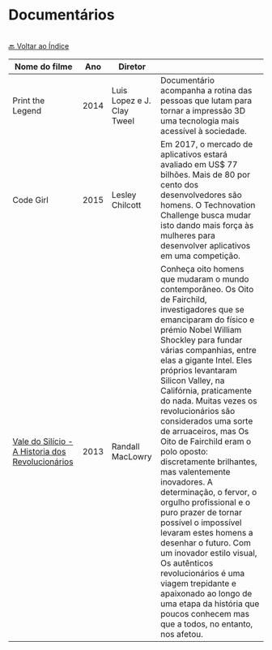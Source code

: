 # Documentários

<br>[🔙 Voltar ao Índice](./README.md)<br>

|Nome do filme| Ano |Diretor||
|---|---|---|---|
|Print the Legend|2014| Luis Lopez e J. Clay Tweel|Documentário acompanha a rotina das pessoas que lutam para tornar a impressão 3D uma tecnologia mais acessível à sociedade.|
|Code Girl|2015| Lesley Chilcott|Em 2017, o mercado de aplicativos estará avaliado em US$ 77 bilhões. Mais de 80 por cento dos desenvolvedores são homens. O Technovation Challenge busca mudar isto dando mais força às mulheres para desenvolver aplicativos em uma competição.|
|[Vale do Silício - A Historia dos Revolucionários](https://www.youtube.com/watch?v=OvceOWrmSeI&list=PLKz4uEJi93WeR38EuYR2hqJKNiU8-8ITD&index=2)|2013| Randall MacLowry|Conheça oito homens que mudaram o mundo contemporâneo. Os Oito de Fairchild, investigadores que se emanciparam do físico e prémio Nobel William Shockley para fundar várias companhias, entre elas a gigante Intel. Eles próprios levantaram Silicon Valley, na Califórnia, praticamente do nada. Muitas vezes os revolucionários são considerados uma sorte de arruaceiros, mas Os Oito de Fairchild eram o polo oposto: discretamente brilhantes, mas valentemente inovadores. A determinação, o fervor, o orgulho profissional e o puro prazer de tornar possível o impossível levaram estes homens a desenhar o futuro. Com um inovador estilo visual, Os autênticos revolucionários é uma viagem trepidante e apaixonado ao longo de uma etapa da história que poucos conhecem mas que a todos, no entanto, nos afetou.|
